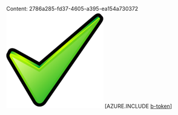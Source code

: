Content: 2786a285-fd37-4605-a395-ea154a730372![image](6c84b8f9-eae3-40f2-b520-580997ad9203.png)
[AZURE.INCLUDE [b-token](993b49f9-3291-465c-85ec-7c342c79eab3.md)]
